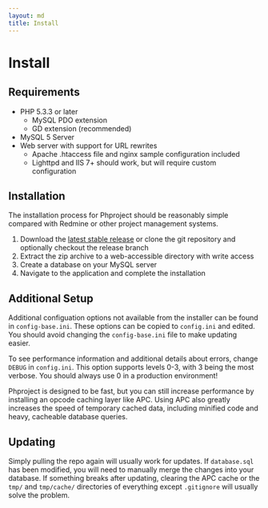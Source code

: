 ```yaml
---
layout: md
title: Install
---
```

<h1 class="page-header">Install</h1>

## Requirements

* PHP 5.3.3 or later
    * MySQL PDO extension
    * GD extension (recommended)
* MySQL 5 Server
* Web server with support for URL rewrites
    * Apache .htaccess file and nginx sample configuration included
    * Lighttpd and IIS 7+ should work, but will require custom configuration


## Installation

The installation process for Phproject should be reasonably simple compared with Redmine or other project management systems.

1. Download the [latest stable release](https://github.com/Alanaktion/phproject/zipball/release) or clone the git repository and optionally checkout the release branch
2. Extract the zip archive to a web-accessible directory with write access
3. Create a database on your MySQL server
4. Navigate to the application and complete the installation

## Additional Setup
Additional configuation options not available from the installer can be found in `config-base.ini`. These options can be copied to `config.ini` and edited. You should avoid changing the `config-base.ini` file to make updating easier.

To see performance information and additional details about errors, change `DEBUG` in `config.ini`. This option supports levels 0-3, with 3 being the most verbose.
<span class="text-danger">You should always use 0 in a production environment!</span>

Phproject is designed to be fast, but you can still increase performance by installing an opcode caching layer like APC. Using APC also greatly increases the speed of temporary cached data, including minified code and heavy, cacheable database queries.


## Updating
Simply pulling the repo again will usually work for updates. If `database.sql` has been modified, you will need to manually merge the changes into your database. If something breaks after updating, clearing the APC cache or the `tmp/` and `tmp/cache/` directories of everything except `.gitignore` will usually solve the problem.
